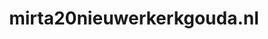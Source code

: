 ---
layout: post
title:  "mirta20nieuwerkerkgouda.nl"
internal_url:  "/dutchgov/mirta20nieuwerkerkgouda.nl.html"
categories: dutchgov
---